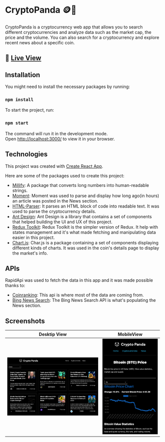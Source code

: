 # CryptoPanda 🪙🐼

CryptoPanda is a cryptocurrency web app that allows you to search different cryptocurrencies and analyze data such as the market cap, the price and the volume. You can also search for a cryptocurrency and explore recent news about a specific coin.

## 🚀  [Live View](https://mystifying-perlman-fbd480.netlify.app/)

## Installation

You might need to install the necessary packages by running:

### `npm install`

To start the project, run:

### `npm start`

The command will run it in the development mode.\
Open [http://localhost:3000/](http://localhost:3000/) to view it in your browser.

## Technologies

This project was created with [Create React App](https://reactjs.org).

Here are some of the packages used to create this project:

- [Millify](https://github.com/izolate/millify): A package that converts long numbers into human-readable strings.
- [Moment](https://momentjs.com): Moment was used to parse and display how long ago(in hours) an article was posted in the News section.
- [HTML-Parser](https://github.com/peternewnham/react-html-parser): It parses an HTML block of code into readable text. It was used to parse the cryptocurrency details.
- [Ant Design](https://ant.design): Ant Design is a library that contains a set of components that helped building the UI and UX of this project.
- [Redux Toolkit](https://redux-toolkit.js.org): Redux Toolkit is the simpler version of Redux. It help with states management and it's what made fetching and manipulating data easier in this project.
- [Chart.js](https://www.chartjs.org): Char.js is a package containing a set of components displaying different kinds of charts. It was used in the coin's details page to display the market's info.

## APIs

RapidApi was used to fetch the data in this app and it was made possible thanks to:

- [Coinranking](https://rapidapi.com/Coinranking/api/coinranking1): This api is where most of the data are coming from.
- [Bing News Search](https://rapidapi.com/microsoft-azure-org-microsoft-cognitive-services/api/bing-news-search1/): The Bing News Search API is what's populating the News section.

## Screenshots

Desktip View             |  MobileView
:-------------------------:|:-------------------------:
![](https://github.com/joevegacoding/cryptopanda/blob/main/Screenshots/desktop.png)  |  ![](https://github.com/joevegacoding/cryptopanda/blob/main/Screenshots/mobile.png)


